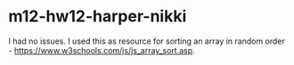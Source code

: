 # m12-hw12-harper-nikki

I had no issues. I used this as resource for sorting an array in random order - https://www.w3schools.com/js/js_array_sort.asp. 
